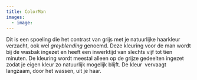 ```yaml
---
title: ColorMan
images:
  - image:
---
```


Dit is een spoeling die het contrast van grijs met je natuurlijke haarkleur verzacht, ook wel *greyblending* genoemd. Deze kleuring voor de man wordt bij de wasbak ingezet en heeft een inwerktijd van slechts vijf tot tien minuten. De kleuring wordt meestal alleen op de grijze gedeelten ingezet zodat je eigen kleur zo natuurlijk mogelijk blijft. De kleur&nbsp; vervaagt langzaam, door het wassen, uit je haar.